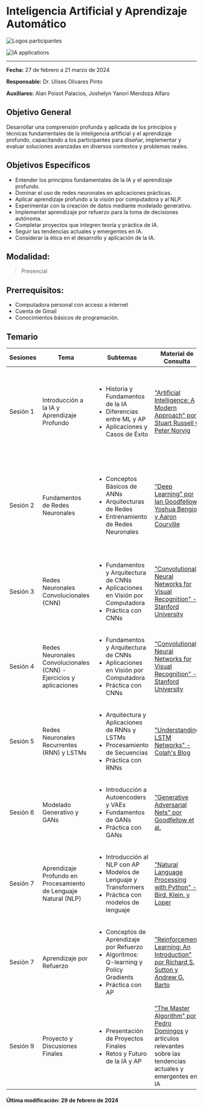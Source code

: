 # Inteligencia Artificial y Aprendizaje Automático


![Logos participantes](figs/logos.png)

![IA applications](figs/IA.png)

---

**Fecha:** 27 de febrero a 21 marzo de 2024  

**Responsable:** Dr. Ulises Olivares Pinto  

**Auxiliares:** Alan Poisot Palacios, Joshelyn Yanori Mendoza Alfaro  

## Objetivo General
Desarrollar una comprensión profunda y aplicada de los principios y técnicas fundamentales de la inteligencia artificial y el aprendizaje profundo, capacitando a los participantes para diseñar, implementar y evaluar soluciones avanzadas en diversos contextos y problemas reales.

## Objetivos Específicos
- Entender los principios fundamentales de la IA y el aprendizaje profundo.
- Dominar el uso de redes neuronales en aplicaciones prácticas.
- Aplicar aprendizaje profundo a la visión por computadora y al NLP.
- Experimentar con la creación de datos mediante modelado generativo.
- Implementar aprendizaje por refuerzo para la toma de decisiones autónoma.
- Completar proyectos que integren teoría y práctica de IA.
- Seguir las tendencias actuales y emergentes en IA.
- Considerar la ética en el desarrollo y aplicación de la IA.

## **Modalidad:** 
>Presencial  
## **Prerrequisitos:** 
+ Computadora personal con acceso a internet
+ Cuenta de Gmail
+ Conocimientos básicos de programación.

## Temario

| Sesiones    | Tema                                                               | Subtemas                                                                                                                                                   | Material de Consulta                                                                                                     | Ejercicios y Demostraciones|
|-------------|--------------------------------------------------------------------|-------------------------------------------------------------------------------------------------------------------------------------------------------------|---------------------------------------------------------------------------------------------------------------------------|------------|
| Sesión 1    | Introducción a la IA y Aprendizaje Profundo                        | <ul><li>Historia y Fundamentos de la IA</li><li>Diferencias entre ML y AP</li><li>Aplicaciones y Casos de Éxito</li></ul>                                    | ["Artificial Intelligence: A Modern Approach" por Stuart Russell y Peter Norvig](https://www.amazon.com/Artificial-Intelligence-Modern-Approach-3rd/dp/0136042597) |   <ul><li>[Demo 1: Modelado generativo](https://colab.research.google.com/drive/1UXRuaYiXz6_S0KqZj2576AyQvpIES0UE?usp=sharing)</li><li>[Demo 2: YOLO](https://colab.research.google.com/drive/1oUqRgH4FXOQDDOx72Z1Pk7xwZrT0nSUq?usp=sharing)</li><li>[Demo 3: Reconocimiento de emociones](https://colab.research.google.com/drive/1Y3g8LIlzQOJ4OfiAKPJ9aAKqFrpHdNZj)</li><li>[Demo4: Generación de modelos 3D](https://colab.research.google.com/drive/1P6zzpwSPkiL3kezFM1Up47SAd5oKbaDk?usp=sharing)</li></ul>  |
| Sesión 2    | Fundamentos de Redes Neuronales                                    | <ul><li>Conceptos Básicos de ANNs</li><li>Arquitecturas de Redes</li><li>Entrenamiento de Redes Neuronales</li></ul>                                          | ["Deep Learning" por Ian Goodfellow, Yoshua Bengio, y Aaron Courville](https://www.deeplearningbook.org/)                |     <ul><li>[Tensorflow Playground](https://playground.tensorflow.org/)</li><li>[Demo 1: Clasificación con perceptrón](https://colab.research.google.com/drive/17zvtUhmUkGVP1wu3m5FpzGDNF6UnQMsI?usp=sharing)</li> <li>[Demo 2: Redes Neuronales Profundas](https://colab.research.google.com/drive/1-WOqVdSS0STClNP8vKqzI9WJWkqj85N8?usp=sharing)</li> <li>[Demo 3: Clasificación con NN](https://colab.research.google.com/drive/1O2CWhWNR4Kozqcuh4vPtHxvC0gw5exnh?usp=sharing)</li> </ul>       |
| Sesión 3    | Redes Neuronales Convolucionales (CNN)                             | <ul><li>Fundamentos y Arquitectura de CNNs</li><li>Aplicaciones en Visión por Computadora</li><li>Práctica con CNNs</li></ul>                                 | ["Convolutional Neural Networks for Visual Recognition" - Stanford University](http://cs231n.stanford.edu/)               |     <ul><li>[Demo 1: CNN y visualización de características](https://colab.research.google.com/drive/1Yj6sZSmVGXi4LSQidl_348Tgwej5ZkTO?usp=sharing)</li></ul> </ul>   |
| Sesión 4    | Redes Neuronales Convolucionales (CNN) - Ejercicios y aplicaciones                            | <ul><li>Fundamentos y Arquitectura de CNNs</li><li>Aplicaciones en Visión por Computadora</li><li>Práctica con CNNs</li></ul>                                 |     ["Convolutional Neural Networks for Visual Recognition" - Stanford University](http://cs231n.stanford.edu/)            |     <ul><li>[Código base: CIFAR 10](https://colab.research.google.com/drive/1pvMl2lZEvf-eU_foPbvKoH2s_TALnCKl?usp=sharing)</li></ul> <li>[Demo 2: Captcha solver](https://drive.google.com/file/d/133UuyFfhHZ5wa1PFQJhKTFj3hlgsMgTW/view?usp=sharing)</li></ul>   |
| Sesión 5    | Redes Neuronales Recurrentes (RNN) y LSTMs                         | <ul><li>Arquitectura y Aplicaciones de RNNs y LSTMs</li><li>Procesamiento de Secuencias</li><li>Práctica con RNNs</li></ul>                                   | ["Understanding LSTM Networks" - Colah's Blog](http://colah.github.io/posts/2015-08-Understanding-LSTMs/)                |            |
| Sesión 6    | Modelado Generativo y GANs                                         | <ul><li>Introducción a Autoencoders y VAEs</li><li>Fundamentos de GANs</li><li>Práctica con GANs</li></ul>                                                     | ["Generative Adversarial Nets" por Goodfellow et al.](https://arxiv.org/abs/1406.2661)                                    |            |
| Sesión 7    | Aprendizaje Profundo en Procesamiento de Lenguaje Natural (NLP)    | <ul><li>Introducción al NLP con AP</li><li>Modelos de Lenguaje y Transformers</li><li>Práctica con modelos de lenguaje</li></ul>                              | ["Natural Language Processing with Python" - Bird, Klein, y Loper](https://www.nltk.org/book/)                            |            |
| Sesión 7    | Aprendizaje por Refuerzo                                           | <ul><li>Conceptos de Aprendizaje por Refuerzo</li><li>Algoritmos: Q-learning y Policy Gradients</li><li>Práctica con AP</li></ul>                             | ["Reinforcement Learning: An Introduction" por Richard S. Sutton y Andrew G. Barto](http://incompleteideas.net/book/the-book.html) |            |
| Sesión 9    | Proyecto y Discusiones Finales                                     | <ul><li>Presentación de Proyectos Finales</li><li>Retos y Futuro de la IA y AP</li></ul>                                                                      | ["The Master Algorithm" por Pedro Domingos](https://www.amazon.com/Master-Algorithm-Ultimate-Learning-Machine/dp/0465065708) y artículos relevantes sobre las tendencias actuales y emergentes en IA |            |


#### Última modificación: 29 de febrero de 2024
